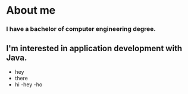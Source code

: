 # About me
### I have a bachelor of computer engineering degree. 
## I'm interested in application development with Java.
<!-- Test -->


 - hey
 - there
 - hi
  -hey
  -ho







